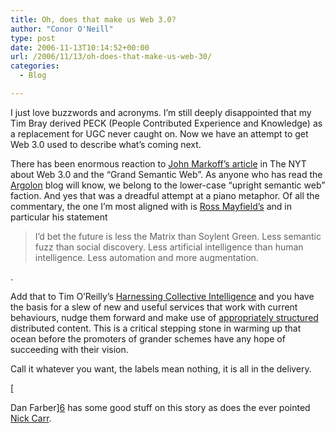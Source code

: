 ```yaml
---
title: Oh, does that make us Web 3.0?
author: "Conor O'Neill"
type: post
date: 2006-11-13T10:14:52+00:00
url: /2006/11/13/oh-does-that-make-us-web-30/
categories:
  - Blog

---
```

I just love buzzwords and acronyms. I&#8217;m still deeply disappointed that my Tim Bray derived PECK (People Contributed Experience and Knowledge) as a replacement for UGC never caught on. Now we have an attempt to get Web 3.0 used to describe what&#8217;s coming next.

There has been enormous reaction to [John Markoff&#8217;s article][1] in The NYT about Web 3.0 and the &#8220;Grand Semantic Web&#8221;. As anyone who has read the [Argolon][2] blog will know, we belong to the lower-case &#8220;upright semantic web&#8221; faction. And yes that was a dreadful attempt at a piano metaphor. Of all the commentary, the one I&#8217;m most aligned with is [Ross Mayfield&#8217;s][3] and in particular his statement 

> I&#8217;d bet the future is less the Matrix than Soylent Green. Less semantic fuzz than social discovery. Less artificial intelligence than human intelligence. Less automation and more augmentation. 

.
  
Add that to Tim O&#8217;Reilly&#8217;s [Harnessing Collective Intelligence][4] and you have the basis for a slew of new and useful services that work with current behaviours, nudge them forward and make use of [appropriately structured][5] distributed content. This is a critical stepping stone in warming up that ocean before the promoters of grander schemes have any hope of succeeding with their vision.

Call it whatever you want, the labels mean nothing, it is all in the delivery.
  
[
  
Dan Farber][6] has some good stuff on this story as does the ever pointed [Nick Carr][7].

 [1]: http://www.nytimes.com/2006/11/12/business/12web.html?_r=1&oref=slogin
 [2]: http://www.argolon.com/
 [3]: http://ross.typepad.com/blog/2006/11/there_is_no_web.html
 [4]: http://radar.oreilly.com/archives/2006/11/harnessing_coll.html
 [5]: http://microformats.org/
 [6]: http://blogs.zdnet.com/BTL/?p=3934
 [7]: http://www.roughtype.com/archives/2006/11/welcome_web_30.php